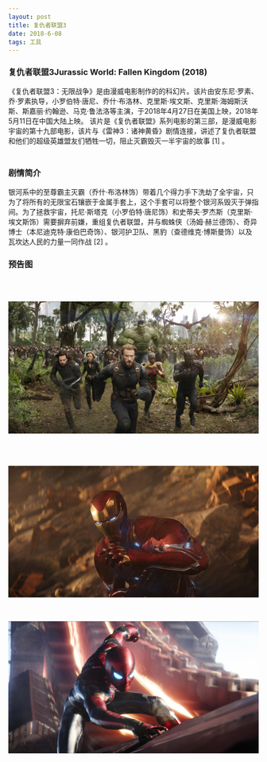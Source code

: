 ```yaml
---
layout: post
title: 复仇者联盟3
date: 2018-6-08 
tags: 工具    
---
```



### 复仇者联盟3Jurassic World: Fallen Kingdom (2018)

《复仇者联盟3：无限战争》是由漫威电影制作的的科幻片。该片由安东尼·罗素、乔·罗素执导，小罗伯特·唐尼、乔什·布洛林、克里斯·埃文斯、克里斯·海姆斯沃斯、斯嘉丽·约翰逊、马克·鲁法洛等主演，于2018年4月27日在美国上映，2018年5月11日在中国大陆上映。
该片是《复仇者联盟》系列电影的第三部，是漫威电影宇宙的第十九部电影，该片与《雷神3：诸神黄昏》剧情连接，讲述了复仇者联盟和他们的超级英雄盟友们牺牲一切，阻止灭霸毁灭一半宇宙的故事 [1]  。      
　　

### 剧情简介

银河系中的至尊霸主灭霸（乔什·布洛林饰）带着几个得力手下洗劫了全宇宙，只为了将所有的无限宝石镶嵌于金属手套上，这个手套可以将整个银河系毁灭于弹指间。为了拯救宇宙，托尼·斯塔克（小罗伯特·唐尼饰）和史蒂夫·罗杰斯（克里斯·埃文斯饰）需要摒弃前嫌，重组复仇者联盟，并与蜘蛛侠（汤姆·赫兰德饰）、奇异博士（本尼迪克特·康伯巴奇饰）、银河护卫队、黑豹（查德维克·博斯曼饰）以及瓦坎达人民的力量一同作战 [2]  。

### 预告图

<br />




<br />

![](/images/posts/icon/1.png)

<br />



<br />

![](/images/posts/icon/2.png)

<br />



![](/images/posts/icon/3.png)

               
<br>

         

